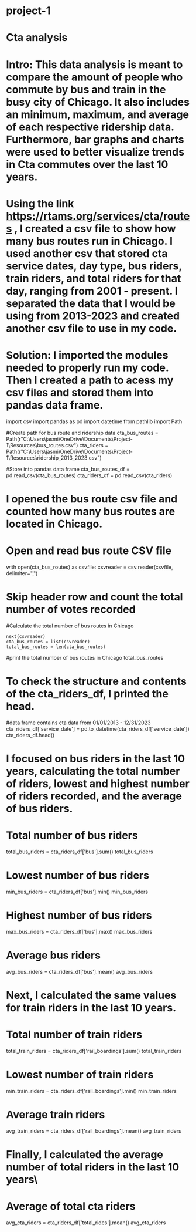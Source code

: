 # project-1
# Cta analysis

# Intro: This data analysis is meant to compare the amount of people who commute by bus and train in the busy city of Chicago. It also includes an minimum, maximum, and average of each respective ridership data. Furthermore, bar graphs and charts were used to better visualize trends in Cta commutes over the last 10 years. 

# Using the link https://rtams.org/services/cta/routes , I created a csv file to show how many bus routes run in Chicago. I used another csv that stored cta service dates, day type, bus riders, train riders, and total riders for that day, ranging from 2001 - present. I separated the data that I would be using from 2013-2023 and created another csv file to use in my code. 

# Solution: I imported the modules needed to properly run my code. Then I created a path to acess my csv files and stored them into pandas data frame. 

import csv
import pandas as pd
import datetime
from pathlib import Path

#Create path for bus route and ridership data
cta_bus_routes = Path(r"C:\Users\jasmi\OneDrive\Documents\Project-1\Resources\bus_routes.csv")
cta_riders = Path(r"C:\Users\jasmi\OneDrive\Documents\Project-1\Resources\ridership_2013_2023.csv")

#Store into pandas data frame
cta_bus_routes_df = pd.read_csv(cta_bus_routes)
cta_riders_df = pd.read_csv(cta_riders)

# I opened the bus route csv file and counted how many bus routes are located in Chicago. 
# Open and read bus route CSV file

with open(cta_bus_routes) as csvfile:
    csvreader = csv.reader(csvfile, delimiter=",")

# Skip header row and count the total number of votes recorded
#Calculate the total number of bus routes in Chicago

    next(csvreader)
    cta_bus_routes = list(csvreader)
    total_bus_routes = len(cta_bus_routes)

#print the total number of bus routes in Chicago
total_bus_routes

# To check the structure and contents of the cta_riders_df, I printed the head. 

#data frame contains cta data from 01/01/2013 - 12/31/2023
cta_riders_df['service_date'] = pd.to_datetime(cta_riders_df['service_date'])
cta_riders_df.head()

# I focused on bus riders in the last 10 years, calculating the total number of riders, lowest and highest number of riders recorded, and the average of bus riders. 

# Total number of bus riders
total_bus_riders = cta_riders_df['bus'].sum()
total_bus_riders
# Lowest number of bus riders
min_bus_riders = cta_riders_df['bus'].min()
min_bus_riders
# Highest number of bus riders
max_bus_riders = cta_riders_df['bus'].max()
max_bus_riders
# Average bus riders 
avg_bus_riders = cta_riders_df['bus'].mean()
avg_bus_riders

# Next, I calculated the same values for train riders in the last 10 years. 

# Total number of train riders 
total_train_riders = cta_riders_df['rail_boardings'].sum()
total_train_riders
# Lowest number of train riders
min_train_riders = cta_riders_df['rail_boardings'].min()
min_train_riders
# Average train riders 
avg_train_riders = cta_riders_df['rail_boardings'].mean()
avg_train_riders

# Finally, I calculated the average number of total riders in the last 10 years\

# Average of total cta riders
avg_cta_riders = cta_riders_df['total_rides'].mean()
avg_cta_riders
